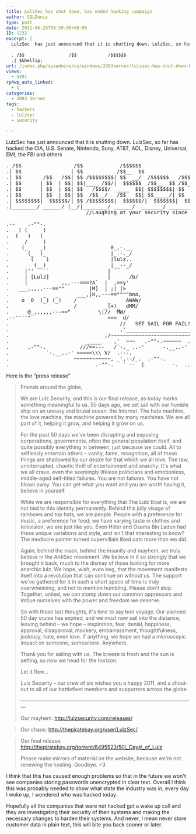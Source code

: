 ```yaml
---
title: LulzSec has shut down, has ended hacking campaign
author: SQLDenis
type: post
date: 2011-06-26T09:59:00+00:00
ID: 1232
excerpt: |
  LulzSec  has just announced that it is shutting down. LulzSec, so far has hacked the CIA, U.S. Senate, Nintendo, Sony and others, has surprisingly announced that it is disbanding.
  
  . /$$                 /$$            /$$$$$$                    
  .| $&hellip;
url: /index.php/sysadmins/os/windows/2003server/lulzsec-has-shut-down-has/
views:
  - 5391
rp4wp_auto_linked:
  - 1
categories:
  - 2003 Server
tags:
  - hackers
  - lulzsec
  - security

---
```

LulzSec has just announced that it is shutting down. LulzSec, so far has hacked the CIA, U.S. Senate, Nintendo, Sony, AT&T, AOL, Disney, Universal, EMI, the FBI and others

<pre>. /$$                 /$$            /$$$$$$                    
.| $$                | $$           /$$__  $$                    
.| $$       /$$   /$$| $$ /$$$$$$$$| $$  __/  /$$$$$$   /$$$$$$$
.| $$      | $$  | $$| $$|____ /$$/|  $$$$$$  /$$__  $$ /$$_____/
.| $$      | $$  | $$| $$   /$$$$/  ____  $$| $$$$$$$$| $$      
.| $$      | $$  | $$| $$  /$$__/   /$$   $$| $$_____/| $$      
.| $$$$$$$$|  $$$$$$/| $$ /$$$$$$$$|  $$$$$$/|  $$$$$$$|  $$$$$$.$
.|________/ ______/ |__/|________/ ______/  _______/ _______/
                          //Laughing at your security since 2011!

.--    .-""-.
.   ) (     )
.  (   )   (
.     /     )
.    (_    _)                     0_,-.__
.      (_  )_                     |_.-._/
.       (    )                    |lulz..    
.        (__)                     |__--_/          
.     |''   ``                   |
.     | [Lulz]                   |      /b/
.     |           ,,,---===?A`  |  ,==y'
.   ___,,,,,---==""        |M]  | ;| |>
.           _   _      ___,|H,,---==""""bno,
.    o  O  (_) (_)    /          _     AWAW/
.                     /         _(+)_  dMM/
.      @_,,,,,,---=="         \|//  MW/
.--''''"                         ===  d/
.                                    //   SET SAIL FOR FAIL!
.                                    ,'_________________________
.                               ,/~~~~~~~~~~~~~~~~~~~~~~~~~~~
.                         _____    ,'  ~~~   .-""-.~~~~~~  .-""-.
.      .-""-.           ///==---   /`-._ ..-'      -.__..-'
.            `-.__..-' =====\\\ V/  .---.
.                     ~~~~~~~~~~~~, _',--/_.  .-""-.
.                            .-""-.___` --  |         -.__..-
</pre>

Here is the “press release”

> Friends around the globe,
> 
> We are Lulz Security, and this is our final release, as today marks something meaningful to us. 50 days ago, we set sail with our humble ship on an uneasy and brutal ocean: the Internet. The hate machine, the love machine, the machine powered by many machines. We are all part of it, helping it grow, and helping it grow on us.
> 
> For the past 50 days we've been disrupting and exposing corporations, governments, often the general population itself, and quite possibly everything in between, just because we could. All to selflessly entertain others &#8211; vanity, fame, recognition, all of these things are shadowed by our desire for that which we all love. The raw, uninterrupted, chaotic thrill of entertainment and anarchy. It's what we all crave, even the seemingly lifeless politicians and emotionless, middle-aged self-titled failures. You are not failures. You have not blown away. You can get what you want and you are worth having it, believe in yourself.
> 
> While we are responsible for everything that The Lulz Boat is, we are not tied to this identity permanently. Behind this jolly visage of rainbows and top hats, we are people. People with a preference for music, a preference for food; we have varying taste in clothes and television, we are just like you. Even Hitler and Osama Bin Laden had these unique variations and style, and isn't that interesting to know? The mediocre painter turned supervillain liked cats more than we did.
> 
> Again, behind the mask, behind the insanity and mayhem, we truly believe in the AntiSec movement. We believe in it so strongly that we brought it back, much to the dismay of those looking for more anarchic lulz. We hope, wish, even beg, that the movement manifests itself into a revolution that can continue on without us. The support we've gathered for it in such a short space of time is truly overwhelming, and not to mention humbling. Please don't stop. Together, united, we can stomp down our common oppressors and imbue ourselves with the power and freedom we deserve.
> 
> So with those last thoughts, it's time to say bon voyage. Our planned 50 day cruise has expired, and we must now sail into the distance, leaving behind &#8211; we hope &#8211; inspiration, fear, denial, happiness, approval, disapproval, mockery, embarrassment, thoughtfulness, jealousy, hate, even love. If anything, we hope we had a microscopic impact on someone, somewhere. Anywhere.
> 
> Thank you for sailing with us. The breeze is fresh and the sun is setting, so now we head for the horizon.
> 
> Let it flow…
> 
> Lulz Security &#8211; our crew of six wishes you a happy 2011, and a shout-out to all of our battlefleet members and supporters across the globe
> 
> &#8212;&#8212;&#8212;&#8212;&#8212;&#8212;&#8212;&#8212;&#8212;&#8212;&#8212;&#8212;&#8212;&#8212;&#8212;&#8212;&#8212;&#8212;&#8212;&#8212;&#8212;&#8212;&#8212;&#8212;&#8212;&#8212;&#8212;&#8212;&#8212;&#8212;&#8212;&#8212;&#8212;&#8212;
> 
> Our mayhem: http://lulzsecurity.com/releases/
  
> Our chaos: http://thepiratebay.org/user/LulzSec/
  
> Our final release: http://thepiratebay.org/torrent/6495523/50\_Days\_of_Lulz
> 
> Please make mirrors of material on the website, because we're not renewing the hosting. Goodbye. <3

I think that this has caused enough problems so that in the future we won't see companies storing passwords unencrypted in clear text. Overall I think this was probably needed to show what state the industry was in, every day I woke up, I wondered who was hacked today. 

Hopefully all the companies that were not hacked got a wake up call and they are investigating their security of their systems and making the necessary changes to harden their systems. And never, I mean never store customer data in plain text, this will bite you back sooner or later.